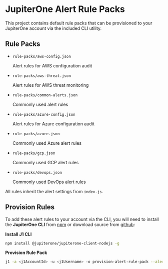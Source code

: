 # JupiterOne Alert Rule Packs

This project contains default rule packs that can be provisioned to your
JupiterOne account via the included CLI utility.

## Rule Packs

- `rule-packs/aws-config.json`

  Alert rules for AWS configuration audit

- `rule-packs/aws-threat.json`

  Alert rules for AWS threat monitoring

- `rule-packs/common-alerts.json`

  Commonly used alert rules

- `rule-packs/azure-config.json`

  Alert rules for Azure configuration audit
  
- `rule-packs/azure.json`

  Commonly used Azure alert rules
  
- `rule-packs/gcp.json`

  Commonly used GCP alert rules
  
- `rule-packs/devops.json`

  Commonly used DevOps alert rules
  
All rules inherit the alert settings from `index.js`.

## Provision Rules

To add these alert rules to your account via the CLI, you will need to install
the **JupiterOne CLI** from [npm][1] or download source from [github][2]:

**Install J1 CLI**

```bash
npm install @jupiterone/jupiterone-client-nodejs -g
```

**Provision Rule Pack**

```bash
j1 -a <j1AccountId> -u <j1Username> -o provision-alert-rule-pack --alert -f aws-config
```

[1]: https://www.npmjs.com/package/@jupiterone/jupiterone-client-nodejs
[2]: https://github.com/JupiterOne/jupiterone-client-nodejs
